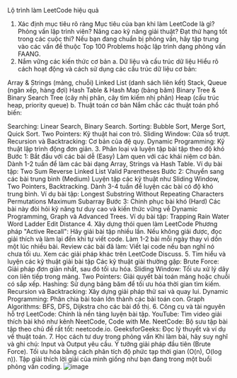 Lộ trình làm LeetCode hiệu quả
1. Xác định mục tiêu rõ ràng
Mục tiêu của bạn khi làm LeetCode là gì?
Phỏng vấn lập trình viên?
Nâng cao kỹ năng giải thuật?
Đạt thứ hạng tốt trong các cuộc thi?
Nếu bạn đang chuẩn bị phỏng vấn, hãy tập trung vào các vấn đề thuộc Top 100 Problems hoặc lập trình dạng phỏng vấn FAANG.
2. Nắm vững các kiến thức cơ bản
a. Dữ liệu và cấu trúc dữ liệu
Hiểu rõ cách hoạt động và cách sử dụng các cấu trúc dữ liệu cơ bản:

Array & Strings (mảng, chuỗi)
Linked List (danh sách liên kết)
Stack, Queue (ngăn xếp, hàng đợi)
Hash Table & Hash Map (bảng băm)
Binary Tree & Binary Search Tree (cây nhị phân, cây tìm kiếm nhị phân)
Heap (cấu trúc heap, priority queue)
b. Thuật toán cơ bản
Nắm chắc các thuật toán phổ biến:

Searching: Linear Search, Binary Search.
Sorting: Bubble Sort, Merge Sort, Quick Sort.
Two Pointers: Kỹ thuật hai con trỏ.
Sliding Window: Cửa sổ trượt.
Recursion và Backtracking: Cơ bản của đệ quy.
Dynamic Programming: Kỹ thuật lập trình động đơn giản.
3. Phân loại và luyện tập bài tập theo độ khó
Bước 1: Bắt đầu với các bài dễ (Easy)
Làm quen với các khái niệm cơ bản.
Dành 1-2 tuần để làm các bài dạng Array, Strings và Hash Table.
Ví dụ bài tập:
Two Sum
Reverse Linked List
Valid Parentheses
Bước 2: Chuyển sang các bài trung bình (Medium)
Luyện tập các kỹ thuật như Sliding Window, Two Pointers, Backtracking.
Dành 3-4 tuần để luyện các bài có độ khó trung bình.
Ví dụ bài tập:
Longest Substring Without Repeating Characters
Permutations
Maximum Subarray
Bước 3: Chinh phục bài khó (Hard)
Các bài này đòi hỏi kỹ năng tư duy cao và kiến thức vững về Dynamic Programming, Graph và Advanced Trees.
Ví dụ bài tập:
Trapping Rain Water
Word Ladder
Edit Distance
4. Xây dựng thói quen làm LeetCode
Phương pháp "Active Recall": Hãy giải bài tập nhiều lần. Nếu không giải được, đọc giải thích và làm lại đến khi tự viết code.
Làm 1-2 bài mỗi ngày thay vì dồn một lúc nhiều bài.
Review các bài đã làm:
Viết lại code nếu bạn nghĩ nó chưa tối ưu.
Xem các giải pháp khác trên LeetCode Discuss.
5. Tìm hiểu và luyện các kỹ thuật giải bài tập
Các kỹ thuật giải thường gặp:
Brute Force: Giải pháp đơn giản nhất, sau đó tối ưu hóa.
Sliding Window: Tối ưu xử lý dãy con liên tiếp trong mảng.
Two Pointers: Giải quyết bài toán mảng hoặc chuỗi có sắp xếp.
Hashing: Sử dụng bảng băm để tối ưu hóa thời gian tìm kiếm.
Recursion và Backtracking: Xây dựng giải pháp thử sai và quay lui.
Dynamic Programming: Phân chia bài toán lớn thành các bài toán con.
Graph Algorithms: BFS, DFS, Dijkstra cho các bài đồ thị.
6. Công cụ và tài nguyên hỗ trợ
LeetCode: Chính là nền tảng luyện bài tập.
YouTube: Tìm video giải thích bài khó như kênh NeetCode, Code with Me.
NeetCode: Bộ sưu tập bài tập theo chủ đề rất tốt: neetcode.io.
GeeksforGeeks: Đọc lý thuyết và ví dụ về thuật toán.
7. Học cách tư duy trong phỏng vấn
Khi làm bài, hãy suy nghĩ và ghi chú:
Input và Output yêu cầu.
Ý tưởng giải pháp đầu tiên (Brute Force).
Tối ưu hóa bằng cách phân tích độ phức tạp thời gian (O(n), O(log n)).
Tập giải thích lời giải của mình giống như bạn đang trong một buổi phỏng vấn coding.
![image](https://github.com/user-attachments/assets/9ffb2ebc-caf4-4cb3-bae3-5fccd5b09f57)
